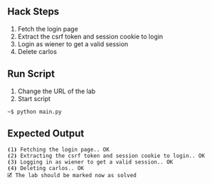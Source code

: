 ## Hack Steps

1. Fetch the login page
2. Extract the csrf token and session cookie to login
3. Login as wiener to get a valid session
4. Delete carlos

## Run Script

1. Change the URL of the lab
2. Start script

```
~$ python main.py
```

## Expected Output

```
⦗1⦘ Fetching the login page.. OK
⦗2⦘ Extracting the csrf token and session cookie to login.. OK
⦗3⦘ Logging in as wiener to get a valid session.. OK
⦗4⦘ Deleting carlos.. OK
🗹 The lab should be marked now as solved
```
